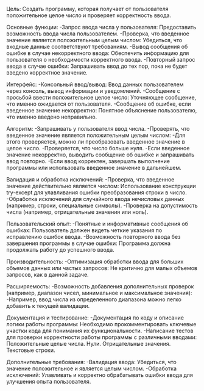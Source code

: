 Цель:
Создать программу, которая получает от пользователя положительное целое число и проверяет корректность ввода.


Основные функции:
-Запрос ввода числа у пользователя: Предоставить возможность ввода числа пользователем.
-Проверка, что введенное значение является положительным целым числом: Убедиться, что входные данные соответствуют требованиям.
-Вывод сообщения об ошибке в случае некорректного ввода: Обеспечить информацию для пользователя о необходимости корректного ввода.
-Повторный запрос ввода в случае ошибки: Запрашивать ввод до тех пор, пока не будет введено корректное значение.


Интерфейс:
-Консольный ввод/вывод: Ввод данных пользователем через консоль, вывод информации и уведомлений.
-Сообщение с просьбой ввести положительное целое число: Уточняющее сообщение, что именно ожидается от пользователя.
-Сообщение об ошибке, если введенное значение некорректно: Понятное объяснение пользователю, что именно введено неправильно.


Алгоритм:
-Запрашивать у пользователя ввод числа.
-Проверять, что введенное значение является положительным целым числом:
-Для этого проверяется, можно ли преобразовать введенное значение в целое число.
-Проверяется, что число больше нуля.
-Если введенное значение некорректно, выводить сообщение об ошибке и запрашивать ввод повторно.
-Если ввод корректен, завершать выполнение программы или использовать введенное значение в дальнейшем.


Валидация и обработка исключений:
-Проверка, что введенное значение действительно является числом: Использование конструкции try-except для улавливания ошибки преобразования строки в число.
-Обработка исключений для случайного ввода нечисловых данных (например, строки, специальные символы).
-Проверка на допустимость числа (например, отрицательные значения или ноль).


Пользовательский опыт:
-Понятные и информативные сообщения об ошибках: Пользователь должен видеть четкие указания по исправлению ошибок ввода.
-Возможность повторного ввода без завершения программы в случае ошибки: Программа должна продолжать работу до успешного ввода.


Производительность:
-Оптимизация обработки ввода для больших объемов данных или частых запросов: Не критично для малых объемов запросов, как в данной задаче.


Расширяемость:
-Возможность добавления дополнительных проверок (например, диапазон чисел, минимальное и максимальное значения):
-Например, ввод числа из определенного диапазона можно легко добавить к текущей валидации.


Документация и тестирование:
-Документация по коду и описание логики работы программы: Необходимо прокомментировать ключевые участки кода для понимания их функциональности.
-Написание тестов для проверки корректности работы программы с различными вводами:
  Положительные целые числа.
  Нули.
  Отрицательные значения.
  Текстовые строки.


Дополнительные требования:
-Валидация ввода: Убедиться, что значение положительное и является целым числом.
-Обработка исключений: Улавливать и корректно обрабатывать ошибки ввода для улучшения опыта пользователя.
